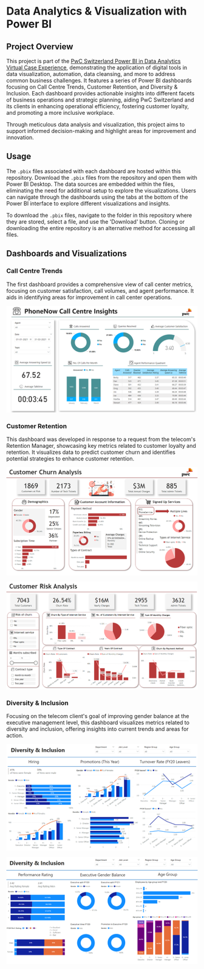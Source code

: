 # Data Analytics & Visualization with Power BI

## Project Overview

This project is part of the [PwC Switzerland Power BI in Data Analytics Virtual Case Experience](https://www.theforage.com/simulations/pwc-ch/power-bi-cqxg), demonstrating the application of digital tools in data visualization, automation, data cleansing, and more to address common business challenges. It features a series of Power BI dashboards focusing on Call Centre Trends, Customer Retention, and Diversity & Inclusion. Each dashboard provides actionable insights into different facets of business operations and strategic planning, aiding PwC Switzerland and its clients in enhancing operational efficiency, fostering customer loyalty, and promoting a more inclusive workplace. 

Through meticulous data analysis and visualization, this project aims to support informed decision-making and highlight areas for improvement and innovation.

## Usage

The `.pbix` files associated with each dashboard are hosted within this repository. Download the `.pbix` files from the repository and open them with Power BI Desktop. The data sources are embedded within the files, eliminating the need for additional setup to explore the visualizations. Users can navigate through the dashboards using the tabs at the bottom of the Power BI interface to explore different visualizations and insights.

To download the `.pbix` files, navigate to the folder in this repository where they are stored, select a file, and use the 'Download' button. Cloning or downloading the entire repository is an alternative method for accessing all files.

## Dashboards and Visualizations

### Call Centre Trends

The first dashboard provides a comprehensive view of call center metrics, focusing on customer satisfaction, call volumes, and agent performance. It aids in identifying areas for improvement in call center operations. 

![My Image](Readme_Assets/Task2.png)

### Customer Retention

This dashboard was developed in response to a request from the telecom's Retention Manager, showcasing key metrics related to customer loyalty and retention. It visualizes data to predict customer churn and identifies potential strategies to enhance customer retention.

![My Image](Readme_Assets/Task3part1.png)

![My Image](Readme_Assets/Task3part2.png)

### Diversity & Inclusion

Focusing on the telecom client's goal of improving gender balance at the executive management level, this dashboard visualizes metrics related to diversity and inclusion, offering insights into current trends and areas for action.

![My Image](Readme_Assets/Task4part1.png)

![My Image](Readme_Assets/Task4part2.png)

